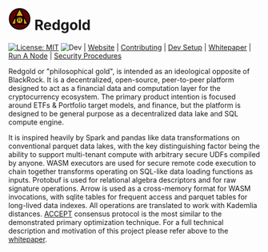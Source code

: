 # <img src="src/resources/svg_rg_2_crop.png" width="9%" height="9%"> Redgold

[![License: MIT](https://img.shields.io/badge/License-MIT-yellow.svg)](https://opensource.org/licenses/MIT)
![Dev](https://github.com/redgold-io/redgold/actions/workflows/ci.yml/badge.svg?branch=dev) | 
[Website](https://redgold.io) |
[Contributing](https://dev.docs.redgold.io/contribute/guide) | 
[Dev Setup](https://dev.docs.redgold.io/contribute/dev-setup) | 
[Whitepaper](https://dev.docs.redgold.io/whitepaper/whitepaper) | 
[Run A Node](docs/run_a_node.md) | 
[Security Procedures](docs/security_procedures.md)

Redgold or "philosophical gold", is intended as an ideological opposite of BlackRock. It is a 
decentralized, open-source, peer-to-peer platform 
designed to act as a financial data and computation layer for the cryptocurrency ecosystem. The primary product 
intention is focused around ETFs & Portfolio target models, and finance, but the platform is designed to be general purpose 
as a decentralized data lake and SQL compute engine. 

It is inspired heavily by Spark and pandas like data transformations on conventional 
parquet data lakes, with the key distinguishing factor being the ability to support multi-tenant compute with 
arbitrary secure UDFs compiled by anyone. WASM executors are used for secure remote code execution to chain together
transforms operating on SQL-like data loading functions as inputs. Protobuf is used for relational algebra descriptors 
and for raw signature operations. Arrow is used as a cross-memory format for WASM invocations, with sqlite 
tables for frequent access and parquet tables for long-lived data indexes. All operations are translated to work 
with Kademlia distances. [ACCEPT](https://arxiv.org/pdf/2108.05236.pdf) consensus protocol is the most similar 
to the demonstrated primary optimization technique. For a full technical description and motivation of this project 
please refer above to the [whitepaper](https://dev.docs.redgold.io/whitepaper/whitepaper).



